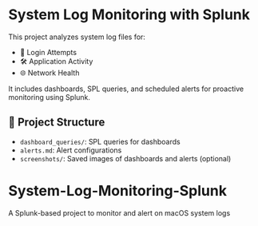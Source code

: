 # System Log Monitoring with Splunk

This project analyzes system log files for:

- 🔐 Login Attempts
- 🛠 Application Activity
- 🌐 Network Health

It includes dashboards, SPL queries, and scheduled alerts for proactive monitoring using Splunk.

## 📂 Project Structure

- `dashboard_queries/`: SPL queries for dashboards
- `alerts.md`: Alert configurations
- `screenshots/`: Saved images of dashboards and alerts (optional)


# System-Log-Monitoring-Splunk
A Splunk-based project to monitor and alert on macOS system logs
